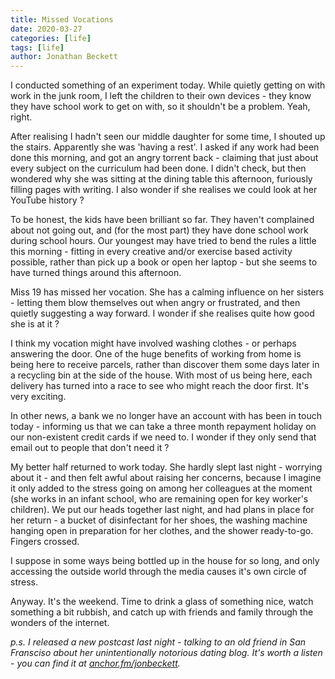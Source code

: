 ```yaml
---
title: Missed Vocations
date: 2020-03-27
categories: [life]
tags: [life]
author: Jonathan Beckett
---
```


I conducted something of an experiment today. While quietly getting on with work in the junk room, I left the children to their own devices - they know they have school work to get on with, so it shouldn't be a problem. Yeah, right.

After realising I hadn't seen our middle daughter for some time, I shouted up the stairs. Apparently she was 'having a rest'. I asked if any work had been done this morning, and got an angry torrent back - claiming that just about every subject on the curriculum had been done. I didn't check, but then wondered why she was sitting at the dining table this afternoon, furiously filling pages with writing. I also wonder if she realises we could look at her YouTube history ?

To be honest, the kids have been brilliant so far. They haven't complained about not going out, and (for the most part) they have done school work during school hours. Our youngest may have tried to bend the rules a little this morning - fitting in every creative and/or exercise based activity possible, rather than pick up a book or open her laptop - but she seems to have turned things around this afternoon.

Miss 19 has missed her vocation. She has a calming influence on her sisters - letting them blow themselves out when angry or frustrated, and then quietly suggesting a way forward. I wonder if she realises quite how good she is at it ?

I think my vocation might have involved washing clothes - or perhaps answering the door. One of the huge benefits of working from home is being here to receive parcels, rather than discover them some days later in a recycling bin at the side of the house. With most of us being here, each delivery has turned into a race to see who might reach the door first. It's very exciting.

In other news, a bank we no longer have an account with has been in touch today - informing us that we can take a three month repayment holiday on our non-existent credit cards if we need to. I wonder if they only send that email out to people that don't need it ?

My better half returned to work today. She hardly slept last night - worrying about it - and then felt awful about raising her concerns, because I imagine it only added to the stress going on among her colleagues at the moment (she works in an infant school, who are remaining open for key worker's children). We put our heads together last night, and had plans in place for her return - a bucket of disinfectant for her shoes, the washing machine hanging open in preparation for her clothes, and the shower ready-to-go. Fingers crossed.

I suppose in some ways being bottled up in the house for so long, and only accessing the outside world through the media causes it's own circle of stress.

Anyway. It's the weekend. Time to drink a glass of something nice, watch something a bit rubbish, and catch up with friends and family through the wonders of the internet.

*p.s. I released a new postcast last night - talking to an old friend in San Fransciso about her unintentionally notorious dating blog. It's worth a listen - you can find it at [anchor.fm/jonbeckett](https://anchor.fm/jonbeckett/episodes/12---Lauren---Back-in-Stilettos-Again-ebvq4o/a-a1pecvk).*